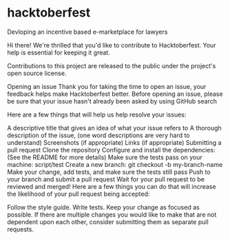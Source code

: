 # hacktoberfest
Devloping an incentive based e-marketplace for lawyers 

Hi there! We're thrilled that you'd like to contribute to Hacktoberfest. Your help is essential for keeping it great.

Contributions to this project are released to the public under the project's open source license.

Opening an issue
Thank you for taking the time to open an issue, your feedback helps make Hacktoberfest better. Before opening an issue, please be sure that your issue hasn't already been asked by using GitHub search

Here are a few things that will help us help resolve your issues:

A descriptive title that gives an idea of what your issue refers to
A thorough description of the issue, (one word descriptions are very hard to understand)
Screenshots (if appropriate)
Links (if appropriate)
Submitting a pull request
Clone the repository
Configure and install the dependencies: (See the README for more details)
Make sure the tests pass on your machine: script/test
Create a new branch: git checkout -b my-branch-name
Make your change, add tests, and make sure the tests still pass
Push to your branch and submit a pull request
Wait for your pull request to be reviewed and merged!
Here are a few things you can do that will increase the likelihood of your pull request being accepted:

Follow the style guide.
Write tests.
Keep your change as focused as possible. If there are multiple changes you would like to make that are not dependent upon each other, consider submitting them as separate pull requests.
